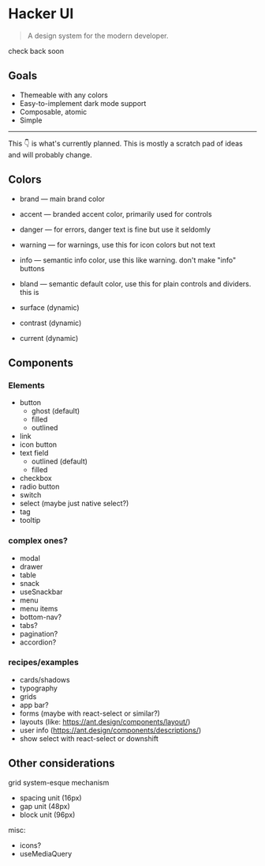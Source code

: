 # Hacker UI

> A design system for the modern developer.

check back soon

## Goals

- Themeable with any colors
- Easy-to-implement dark mode support
- Composable, atomic
- Simple

---

This 👇 is what's currently planned. This is mostly a scratch pad of ideas and will probably change.

## Colors

- brand — main brand color
- accent — branded accent color, primarily used for controls
- danger — for errors, danger text is fine but use it seldomly
- warning — for warnings, use this for icon colors but not text
- info — semantic info color, use this like warning. don't make "info" buttons
- bland — semantic default color, use this for plain controls and dividers. this is

- surface (dynamic)
- contrast (dynamic)

- current (dynamic)

## Components

### Elements

- button
  - ghost (default)
  - filled
  - outlined
- link
- icon button
- text field
  - outlined (default)
  - filled
- checkbox
- radio button
- switch
- select (maybe just native select?)
- tag
- tooltip

### complex ones?

- modal
- drawer
- table
- snack
- useSnackbar
- menu
- menu items
- bottom-nav?
- tabs?
- pagination?
- accordion?

### recipes/examples

- cards/shadows
- typography
- grids
- app bar?
- forms (maybe with react-select or similar?)
- layouts (like: https://ant.design/components/layout/)
- user info (https://ant.design/components/descriptions/)
- show select with react-select or downshift

## Other considerations

grid system-esque mechanism

- spacing unit (16px)
- gap unit (48px)
- block unit (96px)

misc:

- icons?
- useMediaQuery
